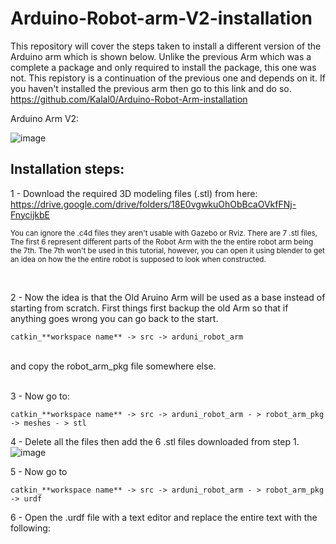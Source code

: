# Arduino-Robot-arm-V2-installation
  This repository will cover the steps taken to install a different version of the Arduino arm which is shown below. Unlike the previous Arm which was a complete a package and only required to install the package, this one was not. This repistory is a continuation of the previous one and depends on it. If you haven't installed the previous arm then go to this link and do so.  https://github.com/Kalal0/Arduino-Robot-Arm-installation
  
  
  Arduino Arm V2: 
 
 ![image](https://user-images.githubusercontent.com/109832303/184187166-0af1afa2-59e8-461e-a58f-33ba5e8b35ae.png)



## Installation steps: 

1 - Download the required 3D modeling files (.stl) from here: https://drive.google.com/drive/folders/18E0vgwkuOhObBcaOVkfFNj-FnycijkbE

<sub>You can ignore the .c4d files they aren't usable with Gazebo or Rviz. There are 7 .stl files, The first 6 represent different parts 
    of the Robot Arm with the the entire robot arm being the 7th. The 7th won't be used in this tutorial, however, you can open it using blender to get an idea
  on how the the entire robot is supposed to look when constructed. 
</sub>
    
</br>

2 - Now the idea is that the Old Aruino Arm will be used as a base instead of starting from scratch. First things first backup the old Arm so that if anything
goes wrong you can go back to the start. </br> 

    catkin_**workspace name** -> src -> arduni_robot_arm  
</br>   
and copy the robot_arm_pkg file somewhere else.
</br></br>

3 - Now go to:

    catkin_**workspace name** -> src -> arduni_robot_arm - > robot_arm_pkg -> meshes - > stl
    
4 - Delete all the files then add the 6 .stl files downloaded from step 1.
![image](https://user-images.githubusercontent.com/109832303/184194780-867b14d1-9dbc-4aa0-8a02-b073b3bb59c4.png)

5 - Now go to

    catkin_**workspace name** -> src -> arduni_robot_arm - > robot_arm_pkg -> urdf
    
6 - Open the .urdf file with a text editor and replace the entire text with the following: 




   

    
